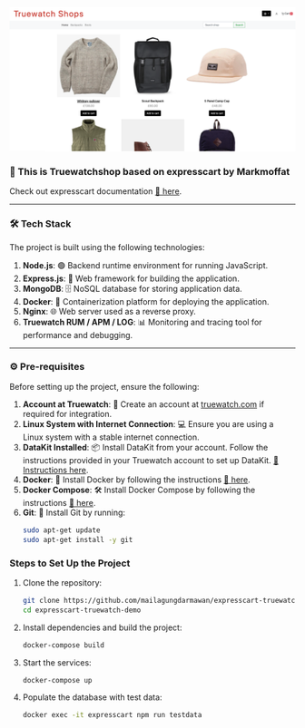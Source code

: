 ![TruewatchShop](./png/Truewatch-shop.png)

### 🌟 This is Truewatchshop based on expresscart by Markmoffat
Check out expresscart documentation [📖 here](https://github.com/mrvautin/expressCart/wiki).

---

### 🛠️ Tech Stack

The project is built using the following technologies:

1. **Node.js**: 🟢 Backend runtime environment for running JavaScript.
2. **Express.js**: 🚀 Web framework for building the application.
3. **MongoDB**: 🗄️ NoSQL database for storing application data.
4. **Docker**: 🐳 Containerization platform for deploying the application.
5. **Nginx**: 🌐 Web server used as a reverse proxy.
6. **Truewatch RUM / APM / LOG**: 📊 Monitoring and tracing tool for performance and debugging.

---

### ⚙️ Pre-requisites

Before setting up the project, ensure the following:

1. **Account at Truewatch**: 📝 Create an account at [truewatch.com](https://truewatch.com) if required for integration.
2. **Linux System with Internet Connection**: 💻 Ensure you are using a Linux system with a stable internet connection.
3. **DataKit Installed**: 📦 Install DataKit from your account. Follow the instructions provided in your Truewatch account to set up DataKit. [📖 Instructions here](https://docs.truewatch.com/datakit/datakit-install/).
4. **Docker**: 🐳 Install Docker by following the instructions [📖 here](https://docs.docker.com/get-docker/).
5. **Docker Compose**: 🛠️ Install Docker Compose by following the instructions [📖 here](https://docs.docker.com/compose/install/).
6. **Git**: 🧰 Install Git by running:
   ```bash
   sudo apt-get update
   sudo apt-get install -y git
   ```
### Steps to Set Up the Project

1. Clone the repository:
   ```bash
   git clone https://github.com/mailagungdarmawan/expresscart-truewatch-demo.git
   cd expresscart-truewatch-demo
   ```
2. Install dependencies and build the project:
   ```bash
   docker-compose build
   ```
3. Start the services:
   ```bash
   docker-compose up
   ```
4. Populate the database with test data:
   ```bash
   docker exec -it expresscart npm run testdata
   ```